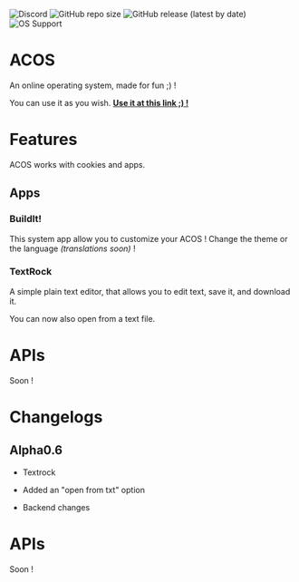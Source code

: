 ![Discord](https://img.shields.io/discord/718802975153324093?label=Discord%20server) ![GitHub repo size](https://img.shields.io/github/repo-size/megat69/ACOS?label=Repository%20size) ![GitHub release (latest by date)](https://img.shields.io/github/v/release/megat69/ACOS?label=Last%20release) ![OS Support](https://img.shields.io/badge/OS%20Support-Windows%2C%20Mac%2C%20Linux-brightgreen)

# ACOS
An online operating system, made for fun ;) !

You can use it as you wish.
**[Use it at this link ;\) !](http://matrobot.free.fr/acos-remastered/)**

# Features
ACOS works with cookies and apps.

## Apps
### BuildIt!
This system app allow you to customize your ACOS ! Change the theme or the language *(translations soon)* !

### TextRock
A simple plain text editor, that allows you to edit text, save it, and download it.

You can now also open from a text file.

# APIs
Soon !

# Changelogs
## Alpha0.6
- Textrock
* Added an "open from txt" option
- Backend changes


# APIs
Soon !
